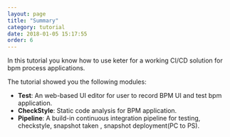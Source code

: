 ```yaml
---
layout: page
title: "Summary"
category: tutorial
date: 2018-01-05 15:17:55
order: 6
---
```


In this tutorial you know how to use keter for a working CI/CD solution for bpm process applications.

The tutorial showed you the following modules:

* **Test**: An web-based UI editor for user to record BPM UI and test bpm application.
* **CheckStyle**: Static code analysis for BPM application.
* **Pipeline**: A build-in continuous integration pipeline for testing, checkstyle, snapshot taken , snapshot deployment(PC to PS).


